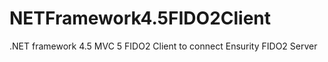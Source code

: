 # NETFramework4.5FIDO2Client
.NET framework 4.5 MVC 5 FIDO2 Client to connect Ensurity FIDO2 Server
